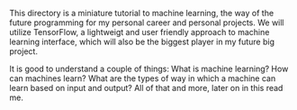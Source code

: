 This directory is a miniature tutorial to machine learning, the way of the future programming for my personal career and personal projects. We will utilize TensorFlow, a lightweigt and user friendly approach to machine learning interface, which will also be the biggest player in my future big project. 

It is good to understand a couple of things: What is machine learning? How can machines learn? What are the types of way in which a machine can learn based on input and output?
All of that and more, later on in this read me.